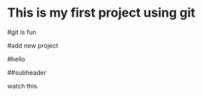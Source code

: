 # This is my first project using git

#git is fun

#add new project 


#hello


##subheader

watch this.